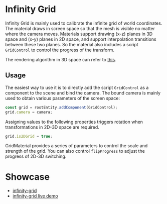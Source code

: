 # Infinity Grid

Infinity Grid is mainly used to calibrate the infinite grid of world coordinates. The material draws in screen space so
that the mesh is visible no matter where the camera moves. Materials support drawing (x-z) planes in 3D space and (x-y)
planes in 2D space, and support interpolation transitions between these two planes. So the material also includes a
script `GridControl` to control the progress of the transform.

The rendering algorithm in 3D space can refer
to [this](http://asliceofrendering.com/scene%20helper/2020/01/05/InfiniteGrid/).

## Usage

The easiest way to use it is to directly add the script `GridControl` as a component to the scene and bind the camera.
The bound camera is mainly used to obtain various parameters of the screen space:

```ts
const grid = rootEntity.addComponent(GridControl);
grid.camera = camera;
```

Assigning values to the following properties triggers rotation when transformations in 2D-3D space are required.

```ts
grid.is2DGrid = true;
```

GridMaterial provides a series of parameters to control the scale and strength of the grid. You can also
control `flipProgress` to adjust the progress of 2D-3D switching.

# Showcase

- [infinity-grid](https://github.com/ant-galaxy/oasis-engine.github.io/blob/main/playground/infinity-grid.ts)
- [infinity-grid live demo](https://oasisengine.cn/#/examples/latest/infinity-grid)